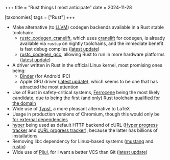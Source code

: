+++
title = "Rust things I most anticipate"
date = 2024-11-28

[taxonomies]
tags = ["Rust"]
+++

- Make alternative (to [LLVM]) codegen backends available in a Rust stable toolchain:
   - [rustc_codegen_cranelift],
     which uses [cranelift] for codegen,
     is already available via `rustup` on nightly toolchains,
     and the immediate benefit is fast debug compiles ([latest update][cranelift update])
   - [rustc_codegen_gcc],
     allowing Rust to run in more hardware platforms ([latest update][rustc_codegen_gcc update])
- A driver written in Rust in the official Linux kernel,
  most promising ones being:
  - [Binder] (for Android IPC)
  - Apple GPU driver ([latest update][apple gpu driver update]),
    which seems to be one that has attracted the most attention
- Use of Rust in safety-critical systems,
  [Ferrocene] being the most likely candidate,
  due to being the first (and only) Rust toolchain [qualified for the domain]
- Wide use of [Typst], a more pleasant alternative to LaTeX
- Usage in production versions of Chromium,
  though this would only be [for external dependencies]
- [hyper] being used as default HTTP backend of cURL ([Hyper progress
  tracker] and [cURL progress tracker]),
  because the latter has billions of installations
- Removing libc dependency for Linux-based systems ([mustang] and [rustix])
- Wide use of [Pijul], for I want a better VCS than Git
  ([latest update](https://pijul.org/posts/2022-01-08-beta))

[mustang]: https://github.com/sunfishcode/mustang
[rustix]: https://github.com/bytecodealliance/rsix
[cranelift]: https://github.com/bytecodealliance/wasmtime/tree/main/cranelift
[rustc_codegen_gcc]: https://github.com/rust-lang/rustc_codegen_gcc
[rustc_codegen_gcc update]: https://blog.antoyo.xyz/development-rustc_codegen_gcc
[rustc_codegen_cranelift]: https://github.com/bjorn3/rustc_codegen_cranelift
[cranelift update]: https://bjorn3.github.io/2024/11/14/progress-report-nov-2024.html
[hyper]: https://github.com/hyperium/hyper
[Hyper progress tracker]: https://github.com/orgs/hyperium/projects/2/views/1
[cURL progress tracker]: https://github.com/curl/curl/wiki/Hyper
[Ferrocene]: https://ferrous-systems.com/ferrocene
[for external dependencies]: https://security.googleblog.com/2023/01/supporting-use-of-rust-in-chromium.html
[Pijul]: https://pijul.org
[reaching stability]: https://pijul.org/posts/2020-11-07-towards-1.0
[LLVM]: https://github.com/llvm/llvm-project
[Typst]: https://github.com/typst/typst
[qualified for the domain]: https://ferrous-systems.com/blog/officially-qualified-ferrocene
[Binder]: https://lore.kernel.org/rust-for-linux/20231101-rust-binder-v1-0-08ba9197f637@google.com
[apple gpu driver update]: https://asahilinux.org/2023/03/road-to-vulkan
